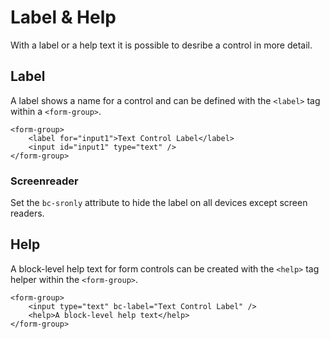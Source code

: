 # Label & Help

With a label or a help text it is possible to desribe a control in more detail.

## Label

A label shows a name for a control and can be defined with the `<label>` tag within a `<form-group>`.

    <form-group>
        <label for="input1">Text Control Label</label>
        <input id="input1" type="text" />
    </form-group>

### Screenreader

Set the `bc-sronly` attribute to hide the label on all devices except screen readers.

## Help

A block-level help text for form controls can be created with the `<help>` tag helper within the `<form-group>`.

    <form-group>
        <input type="text" bc-label="Text Control Label" />
        <help>A block-level help text</help>
    </form-group>
